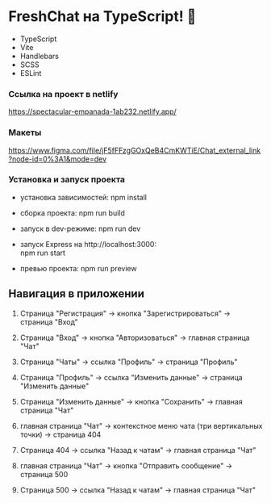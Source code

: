 # FreshChat на TypeScript! 📖

- TypeScript
- Vite
- Handlebars
- SCSS
- ESLint


### Ссылка на проект в netlify
https://spectacular-empanada-1ab232.netlify.app/

### Макеты
https://www.figma.com/file/jF5fFFzgGOxQeB4CmKWTiE/Chat_external_link?node-id=0%3A1&mode=dev

### Установка и запуск проекта
- установка зависимостей:
npm install

- сборка проекта:
npm run build

- запуск в dev-режиме:
npm run dev

- запуск Express на http://localhost:3000:  
npm run start

- превью проекта:
npm run preview


## Навигация в приложении
1) Страница "Регистрация" -> кнопка "Зарегистрироваться" -> страница "Вход"

2) Страница "Вход" -> кнопка "Авторизоваться" -> главная страница "Чат"

3) Страница "Чаты" -> ссылка "Профиль" -> страница "Профиль"

4) Страница "Профиль" -> ссылка "Изменить данные" -> страница "Изменить данные"

5) Страница "Изменить данные" -> кнопка "Сохранить" -> главная страница "Чат"

6) главная страница "Чат" -> контекстное меню чата (три вертикальных точки) -> страница 404

7) Страница 404 -> ссылка "Назад к чатам" -> главная страница "Чат"

8) главная страница "Чат" -> кнопка "Отправить сообщение" -> страница 500

9) Страница 500 -> ссылка "Назад к чатам" -> главная страница "Чат"
